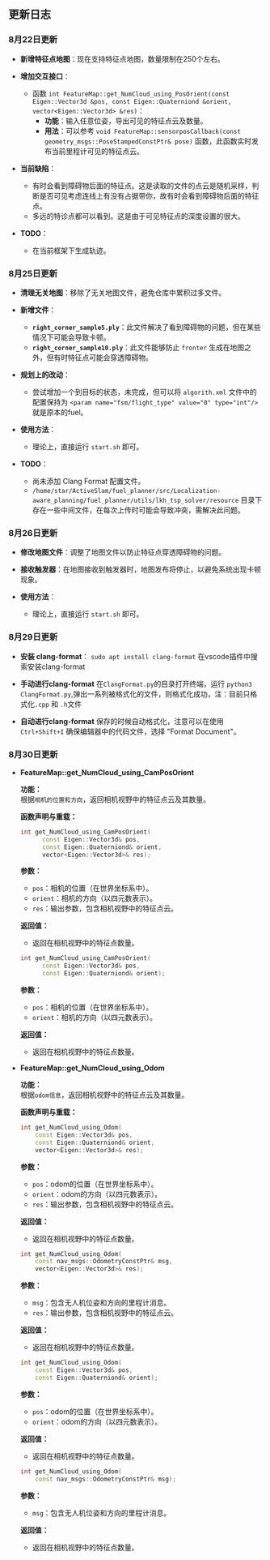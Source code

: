 ## 更新日志

### 8月22日更新

- **新增特征点地图**：现在支持特征点地图，数量限制在250个左右。
- **增加交互接口**：
  - 函数
  `int FeatureMap::get_NumCloud_using_PosOrient(const Eigen::Vector3d &pos, const Eigen::Quaterniond &orient, vector<Eigen::Vector3d> &res)`：
    - **功能**：输入任意位姿，导出可见的特征点云及数量。
    - **用法**：可以参考 `void FeatureMap::sensorposCallback(const geometry_msgs::PoseStampedConstPtr& pose)` 函数，此函数实时发布当前里程计可见的特征点云。

- **当前缺陷**：
  - 有时会看到障碍物后面的特征点。这是读取的文件的点云是随机采样，判断是否可见考虑连线上有没有占据带你，故有时会看到障碍物后面的特征点。
  - 多远的特诊点都可以看到。这是由于可见特征点的深度设置的很大。

- **TODO**：
  - 在当前框架下生成轨迹。

### 8月25日更新

- **清理无关地图**：移除了无关地图文件，避免仓库中累积过多文件。

- **新增文件**：
  - **`right_corner_sample5.ply`**：此文件解决了看到障碍物的问题，但在某些情况下可能会导致卡顿。
  - **`right_corner_sample10.ply`**：此文件能够防止 `fronter` 生成在地图之外，但有时特征点可能会穿透障碍物。

- **规划上的改动**：
  - 尝试增加一个到目标的状态，未完成，但可以将 `algorith.xml` 文件中的配置保持为 `<param name="fsm/flight_type" value="0" type="int"/>`就是原本的fuel。

- **使用方法**：
  - 理论上，直接运行 `start.sh` 即可。

- **TODO**：
  - 尚未添加 Clang Format 配置文件。
  - `/home/star/ActiveSlam/fuel_planner/src/Localization-aware_planning/fuel_planner/utils/lkh_tsp_solver/resource` 目录下存在一些中间文件，在每次上传时可能会导致冲突，需解决此问题。

### 8月26日更新

- **修改地图文件**：调整了地图文件以防止特征点穿透障碍物的问题。

- **接收触发器**：在地图接收到触发器时，地图发布将停止，以避免系统出现卡顿现象。

- **使用方法**：
  - 理论上，直接运行 `start.sh` 即可。

### 8月29日更新

- **安装 clang-format**： `sudo apt install clang-format` 在vscode插件中搜索安装clang-format

- **手动进行clang-format** 在`ClangFormat.py`的目录打开终端，运行 `python3 ClangFormat.py`,弹出一系列被格式化的文件，则格式化成功，注：目前只格式化`.cpp` 和 `.h`文件

- **自动进行clang-format** 保存的时候自动格式化，注意可以在使用 `Ctrl+Shift+I` 确保编辑器中的代码文件，选择 "Format Document"。

### 8月30日更新

- **FeatureMap::get_NumCloud_using_CamPosOrient**

  **功能：**  
  根据`相机的位置和方向`，返回相机视野中的特征点云及其数量。

  **函数声明与重载：**

  ```cpp
  int get_NumCloud_using_CamPosOrient(
        const Eigen::Vector3d& pos, 
        const Eigen::Quaterniond& orient, 
        vector<Eigen::Vector3d>& res);
  ```

  **参数：**
  - `pos`：相机的位置（在世界坐标系中）。
  - `orient`：相机的方向（以四元数表示）。
  - `res`：输出参数，包含相机视野中的特征点云。

  **返回值：**
  - 返回在相机视野中的特征点数量。  

  ```cpp
  int get_NumCloud_using_CamPosOrient(
        const Eigen::Vector3d& pos,
        const Eigen::Quaterniond& orient);
  ```

  **参数：**
  - `pos`：相机的位置（在世界坐标系中）。
  - `orient`：相机的方向（以四元数表示）。

  **返回值：**
  - 返回在相机视野中的特征点数量。  

- **FeatureMap::get_NumCloud_using_Odom**

  **功能：**  
  根据`odom信息`，返回相机视野中的特征点云及其数量。

  **函数声明与重载：**

  ```cpp
  int get_NumCloud_using_Odom(
      const Eigen::Vector3d& pos,
      const Eigen::Quaterniond& orient,
      vector<Eigen::Vector3d>& res);
  ```

  **参数：**
  - `pos`：odom的位置（在世界坐标系中）。
  - `orient`：odom的方向（以四元数表示）。
  - `res`：输出参数，包含相机视野中的特征点云。

  **返回值：**
  - 返回在相机视野中的特征点数量。  

  ```cpp
  int get_NumCloud_using_Odom(
      const nav_msgs::OdometryConstPtr& msg,
      vector<Eigen::Vector3d>& res);
  ```

  **参数：**
  - `msg`：包含无人机位姿和方向的里程计消息。
  - `res`：输出参数，包含相机视野中的特征点云。

  **返回值：**
  - 返回在相机视野中的特征点数量。  

  ```cpp
  int get_NumCloud_using_Odom(
      const Eigen::Vector3d& pos,
      const Eigen::Quaterniond& orient);
  ```

  **参数：**
  - `pos`：odom的位置（在世界坐标系中）。
  - `orient`：odom的方向（以四元数表示）。

  **返回值：**
  - 返回在相机视野中的特征点数量。  

  ```cpp
  int get_NumCloud_using_Odom(
      const nav_msgs::OdometryConstPtr& msg);
  ```

  **参数：**
  - `msg`：包含无人机位姿和方向的里程计消息。

  **返回值：**
  - 返回在相机视野中的特征点数量。  
